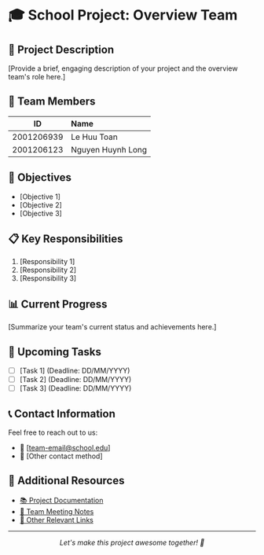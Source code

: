 # 🎓 School Project: Overview Team

## 🌟 Project Description
[Provide a brief, engaging description of your project and the overview team's role here.]

## 👥 Team Members
| ID | Name |
|:--:|:-----|
| 2001206939 | Le Huu Toan |
| 2001206123 | Nguyen Huynh Long |

## 🎯 Objectives
- [Objective 1]
- [Objective 2]
- [Objective 3]

## 📋 Key Responsibilities
1. [Responsibility 1]
2. [Responsibility 2]
3. [Responsibility 3]

## 📊 Current Progress
[Summarize your team's current status and achievements here.]

## 🚀 Upcoming Tasks
- [ ] [Task 1] (Deadline: DD/MM/YYYY)
- [ ] [Task 2] (Deadline: DD/MM/YYYY)
- [ ] [Task 3] (Deadline: DD/MM/YYYY)

## 📞 Contact Information
Feel free to reach out to us:
- 📧 [team-email@school.edu]
- 💬 [Other contact method]

## 🔗 Additional Resources
- [📚 Project Documentation]()
- [📝 Team Meeting Notes]()
- [🔗 Other Relevant Links]()

---

<p align="center">
  <i>Let's make this project awesome together! 🚀</i>
</p>
